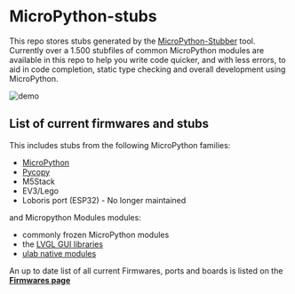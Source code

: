 # MicroPython-stubs

This repo stores stubs generated by the [MicroPython-Stubber](https://github.com/Josverl/micropython-stubber#readme) tool.
Currently over a 1.500 stubfiles of common MicroPython modules are available in this repo to help you write code quicker, and with less errors,  to aid in code completion, static type checking and overall development using MicroPython.


![demo](img/demo.gif)

## List of current firmwares and stubs 


This includes stubs from the following MicroPython families: 
 - [MicroPython](micropython-stubs)
 - [Pycopy](pycopy-stubs)
 - M5Stack
 - EV3/Lego
 - Loboris port (ESP32) - No longer maintained

 and Micropython Modules modules: 
 - commonly frozen MicroPython modules
 - the [LVGL GUI libraries](https://docs.lvgl.io/master/get-started/micropython.html?highlight=micropython#why-micropython-lvgl)
 - [ulab native modules](ulab-stubs)

An up to date list of all current Firmwares, ports and boards is listed on the [**Firmwares page**](all-stubs) 